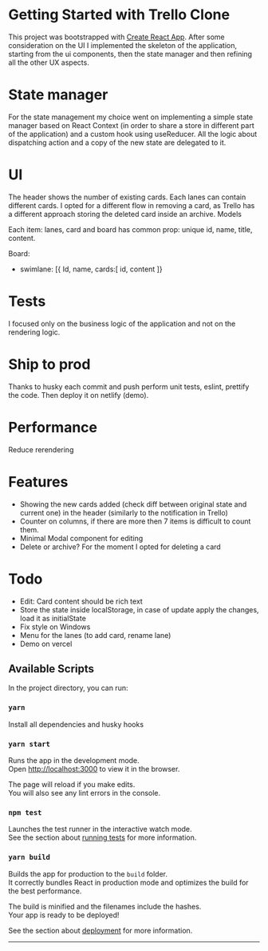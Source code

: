 # Getting Started with Trello Clone

This project was bootstrapped with [Create React App](https://github.com/facebook/create-react-app).
After some consideration on the UI I implemented the skeleton of the application, starting from the ui components, then the state manager and then refining all the other UX aspects.

# State manager 
For the state management my choice went on implementing a simple state manager based on React Context (in order to share a store in different part of the application) and a custom hook using useReducer.
All the logic about dispatching action and a copy of the new state are delegated to it.

# UI
The header shows the number of existing cards.
Each lanes can contain different cards.
I opted for a different flow in removing a card, as Trello has a different approach storing the deleted card inside an archive.
Models

Each item: lanes, card and board has common prop: unique id, name, title, content.

Board:
- swimlane:
    [{ Id, name, cards:[
        id, content
    ]}

# Tests
I focused only on the business logic of the application and not on the rendering logic.

# Ship to prod
Thanks to husky each commit and push perform unit tests, eslint, prettify the code. 
Then deploy it on netlify (demo).

# Performance
Reduce rerendering

# Features
- Showing the new cards added (check diff between original state and current one) in the header (similarly to the notification in Trello)
- Counter on columns, if there are more then 7 items is difficult to count them.
- Minimal Modal component for editing
- Delete or archive? For the moment I opted for deleting a card

# Todo

- Edit: Card content should be rich text
- Store the state inside localStorage, in case of update apply the changes, load it as initialState
- Fix style on Windows
- Menu for the lanes (to add card, rename lane)
- Demo on vercel

## Available Scripts

In the project directory, you can run:

### `yarn`
Install all dependencies and husky hooks

### `yarn start`

Runs the app in the development mode.\
Open [http://localhost:3000](http://localhost:3000) to view it in the browser.

The page will reload if you make edits.\
You will also see any lint errors in the console.

### `npm test`

Launches the test runner in the interactive watch mode.\
See the section about [running tests](https://facebook.github.io/create-react-app/docs/running-tests) for more information.

### `yarn build`

Builds the app for production to the `build` folder.\
It correctly bundles React in production mode and optimizes the build for the best performance.

The build is minified and the filenames include the hashes.\
Your app is ready to be deployed!

See the section about [deployment](https://facebook.github.io/create-react-app/docs/deployment) for more information.

---
